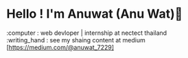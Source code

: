 # Hello ! I'm Anuwat (Anu Wat)👋
:computer : web devloper | internship at nectect thailand   
:writing_hand : see my shaing content at medium [https://medium.com/@anuwat_7229]  
